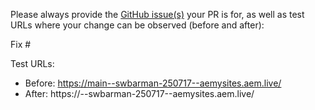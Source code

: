 Please always provide the [GitHub issue(s)](../issues) your PR is for, as well as test URLs where your change can be observed (before and after):

Fix #<gh-issue-id>

Test URLs:
- Before: https://main--swbarman-250717--aemysites.aem.live/
- After: https://<branch>--swbarman-250717--aemysites.aem.live/
